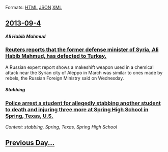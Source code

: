 
Formats: [HTML](2013/09/4/index.html)  [JSON](2013/09/4/index.json)  [XML](2013/09/4/index.xml)  

## [2013-09-4](/news/2013/09/4/index.md)

##### Ali Habib Mahmud
### [Reuters reports that the former defense minister of Syria, Ali Habib Mahmud, has defected to Turkey. ](/news/2013/09/4/reuters-reports-that-the-former-defense-minister-of-syria-ali-habib-mahmud-has-defected-to-turkey.md)
A Russian expert report shows a makeshift weapon used in a chemical attack near the Syrian city of Aleppo in March was similar to ones made by rebels, the Russian Foreign Ministry said on Wednesday.

##### Stabbing
### [Police arrest a student for allegedly stabbing another student to death and injuring three more at Spring High School in Spring, Texas, U.S. ](/news/2013/09/4/police-arrest-a-student-for-allegedly-stabbing-another-student-to-death-and-injuring-three-more-at-spring-high-school-in-spring-texas-u-s.md)
_Context: stabbing, Spring, Texas, Spring High School_

## [Previous Day...](/news/2013/09/3/index.md)

